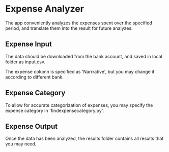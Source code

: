 # Expense Analyzer

The app conveniently analyzes the expenses spent over the specified period, and translate them into the result for future analyzes.

## Expense Input
The data should be downloaded from the bank account, and saved in local folder as input.csv.

The expense column is specified as 'Narrrative', but you may change it according to different bank.

## Expense Category
To allow for accurate categorization of expenses, you may specify the expense category in 'findexpensecategory.py'.

## Expense Output
Once the data has been analyzed, the results folder contains all results that you may need.